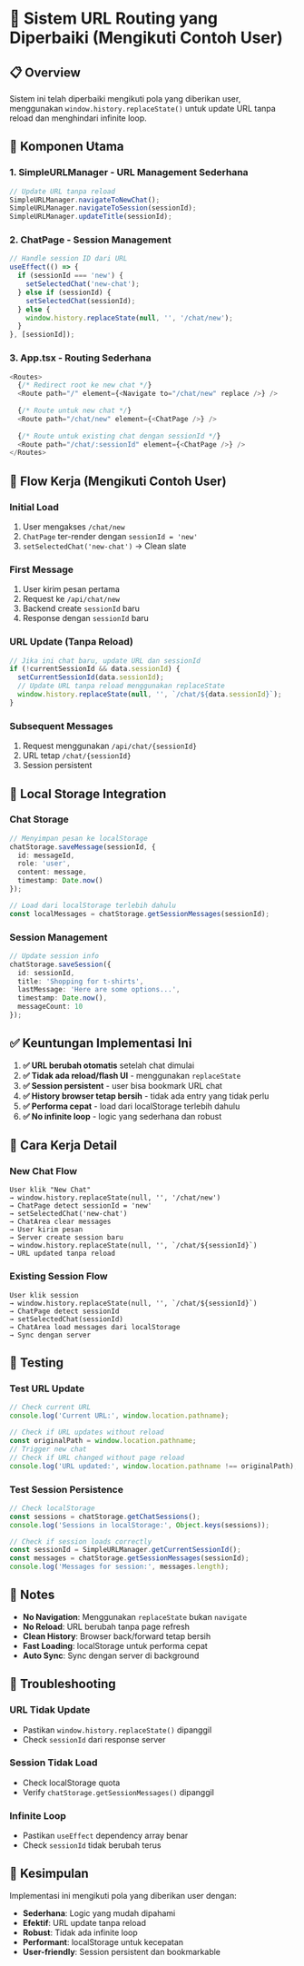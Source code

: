 # 🚀 Sistem URL Routing yang Diperbaiki (Mengikuti Contoh User)

## 📋 Overview

Sistem ini telah diperbaiki mengikuti pola yang diberikan user, menggunakan `window.history.replaceState()` untuk update URL tanpa reload dan menghindari infinite loop.

## 🔧 Komponen Utama

### 1. **SimpleURLManager** - URL Management Sederhana
```typescript
// Update URL tanpa reload
SimpleURLManager.navigateToNewChat();
SimpleURLManager.navigateToSession(sessionId);
SimpleURLManager.updateTitle(sessionId);
```

### 2. **ChatPage** - Session Management
```typescript
// Handle session ID dari URL
useEffect(() => {
  if (sessionId === 'new') {
    setSelectedChat('new-chat');
  } else if (sessionId) {
    setSelectedChat(sessionId);
  } else {
    window.history.replaceState(null, '', '/chat/new');
  }
}, [sessionId]);
```

### 3. **App.tsx** - Routing Sederhana
```typescript
<Routes>
  {/* Redirect root ke new chat */}
  <Route path="/" element={<Navigate to="/chat/new" replace />} />
  
  {/* Route untuk new chat */}
  <Route path="/chat/new" element={<ChatPage />} />
  
  {/* Route untuk existing chat dengan sessionId */}
  <Route path="/chat/:sessionId" element={<ChatPage />} />
</Routes>
```

## 🔄 Flow Kerja (Mengikuti Contoh User)

### **Initial Load**
1. User mengakses `/chat/new`
2. `ChatPage` ter-render dengan `sessionId = 'new'`
3. `setSelectedChat('new-chat')` → Clean slate

### **First Message**
1. User kirim pesan pertama
2. Request ke `/api/chat/new`
3. Backend create `sessionId` baru
4. Response dengan `sessionId` baru

### **URL Update (Tanpa Reload)**
```typescript
// Jika ini chat baru, update URL dan sessionId
if (!currentSessionId && data.sessionId) {
  setCurrentSessionId(data.sessionId);
  // Update URL tanpa reload menggunakan replaceState
  window.history.replaceState(null, '', `/chat/${data.sessionId}`);
}
```

### **Subsequent Messages**
1. Request menggunakan `/api/chat/{sessionId}`
2. URL tetap `/chat/{sessionId}`
3. Session persistent

## 💾 Local Storage Integration

### **Chat Storage**
```typescript
// Menyimpan pesan ke localStorage
chatStorage.saveMessage(sessionId, {
  id: messageId,
  role: 'user',
  content: message,
  timestamp: Date.now()
});

// Load dari localStorage terlebih dahulu
const localMessages = chatStorage.getSessionMessages(sessionId);
```

### **Session Management**
```typescript
// Update session info
chatStorage.saveSession({
  id: sessionId,
  title: 'Shopping for t-shirts',
  lastMessage: 'Here are some options...',
  timestamp: Date.now(),
  messageCount: 10
});
```

## ✅ Keuntungan Implementasi Ini

1. **✅ URL berubah otomatis** setelah chat dimulai
2. **✅ Tidak ada reload/flash UI** - menggunakan `replaceState`
3. **✅ Session persistent** - user bisa bookmark URL chat
4. **✅ History browser tetap bersih** - tidak ada entry yang tidak perlu
5. **✅ Performa cepat** - load dari localStorage terlebih dahulu
6. **✅ No infinite loop** - logic yang sederhana dan robust

## 🔧 Cara Kerja Detail

### **New Chat Flow**
```
User klik "New Chat" 
→ window.history.replaceState(null, '', '/chat/new')
→ ChatPage detect sessionId = 'new'
→ setSelectedChat('new-chat')
→ ChatArea clear messages
→ User kirim pesan
→ Server create session baru
→ window.history.replaceState(null, '', `/chat/${sessionId}`)
→ URL updated tanpa reload
```

### **Existing Session Flow**
```
User klik session
→ window.history.replaceState(null, '', `/chat/${sessionId}`)
→ ChatPage detect sessionId
→ setSelectedChat(sessionId)
→ ChatArea load messages dari localStorage
→ Sync dengan server
```

## 🧪 Testing

### **Test URL Update**
```javascript
// Check current URL
console.log('Current URL:', window.location.pathname);

// Check if URL updates without reload
const originalPath = window.location.pathname;
// Trigger new chat
// Check if URL changed without page reload
console.log('URL updated:', window.location.pathname !== originalPath);
```

### **Test Session Persistence**
```javascript
// Check localStorage
const sessions = chatStorage.getChatSessions();
console.log('Sessions in localStorage:', Object.keys(sessions));

// Check if session loads correctly
const sessionId = SimpleURLManager.getCurrentSessionId();
const messages = chatStorage.getSessionMessages(sessionId);
console.log('Messages for session:', messages.length);
```

## 📝 Notes

- **No Navigation**: Menggunakan `replaceState` bukan `navigate`
- **No Reload**: URL berubah tanpa page refresh
- **Clean History**: Browser back/forward tetap bersih
- **Fast Loading**: localStorage untuk performa cepat
- **Auto Sync**: Sync dengan server di background

## 🔧 Troubleshooting

### **URL Tidak Update**
- Pastikan `window.history.replaceState()` dipanggil
- Check `sessionId` dari response server

### **Session Tidak Load**
- Check localStorage quota
- Verify `chatStorage.getSessionMessages()` dipanggil

### **Infinite Loop**
- Pastikan `useEffect` dependency array benar
- Check `sessionId` tidak berubah terus

## 🎯 Kesimpulan

Implementasi ini mengikuti pola yang diberikan user dengan:
- **Sederhana**: Logic yang mudah dipahami
- **Efektif**: URL update tanpa reload
- **Robust**: Tidak ada infinite loop
- **Performant**: localStorage untuk kecepatan
- **User-friendly**: Session persistent dan bookmarkable
